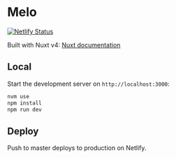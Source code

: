 # Melo

[![Netlify Status](https://api.netlify.com/api/v1/badges/47a1f818-6c0c-49da-b187-01fe8267a62a/deploy-status)](https://app.netlify.com/projects/melocoton-club/deploys)

Built with Nuxt v4: [Nuxt documentation](https://nuxt.com/docs/getting-started/introduction)

## Local

Start the development server on `http://localhost:3000`:

```bash
nvm use
npm install
npm run dev
```

## Deploy

Push to master deploys to production on Netlify.

